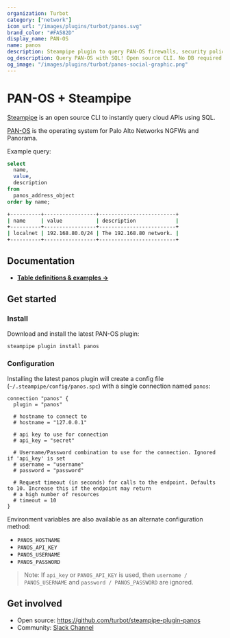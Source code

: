 ```yaml
---
organization: Turbot
category: ["network"]
icon_url: "/images/plugins/turbot/panos.svg"
brand_color: "#FA582D"
display_name: PAN-OS
name: panos
description: Steampipe plugin to query PAN-OS firewalls, security policies and more.
og_description: Query PAN-OS with SQL! Open source CLI. No DB required.
og_image: "/images/plugins/turbot/panos-social-graphic.png"
---
```


# PAN-OS + Steampipe

[Steampipe](https://steampipe.io) is an open source CLI to instantly query cloud APIs using SQL.

[PAN-OS](https://docs.paloaltonetworks.com/pan-os) is the operating system for Palo Alto Networks NGFWs and Panorama.

Example query:

```sql
select
  name,
  value,
  description
from
  panos_address_object
order by name;
```

```sh
+----------+-----------------+-------------------------+
| name     | value           | description             |
+----------+-----------------+-------------------------+
| localnet | 192.168.80.0/24 | The 192.168.80 network. |
+----------+-----------------+-------------------------+
```

## Documentation

- **[Table definitions & examples →](/plugins/turbot/panos/tables)**

## Get started

### Install

Download and install the latest PAN-OS plugin:

```bash
steampipe plugin install panos
```

### Configuration

Installing the latest panos plugin will create a config file (`~/.steampipe/config/panos.spc`) with a single connection named `panos`:

```hcl
connection "panos" {
  plugin = "panos"
  
  # hostname to connect to 
  # hostname = "127.0.0.1"
  
  # api key to use for connection
  # api_key = "secret"
  
  # Username/Password combination to use for the connection. Ignored if 'api_key' is set
  # username = "username"
  # password = "password"
  
  # Request timeout (in seconds) for calls to the endpoint. Defaults to 10. Increase this if the endpoint may return
  # a high number of resources
  # timeout = 10
}
```

Environment variables are also available as an alternate configuration method:

- `PANOS_HOSTNAME`
- `PANOS_API_KEY`
- `PANOS_USERNAME`
- `PANOS_PASSWORD`

> Note: If `api_key` or `PANOS_API_KEY` is used, then `username / PANOS_USERNAME` and `password / PANOS_PASSWORD` are ignored.

## Get involved

- Open source: https://github.com/turbot/steampipe-plugin-panos
- Community: [Slack Channel](https://steampipe.io/community/join)
